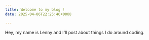 ```yaml
---
title: Welcome to my blog !
date: 2025-04-06T22:25:46+0000

---
```


Hey, my name is Lenny and I'll post about things I do around coding.


